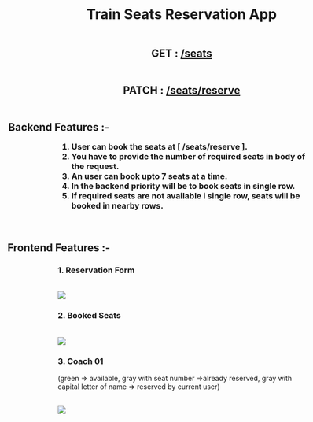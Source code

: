 <h1 style="text-align:center;margin:50px;">Train Seats Reservation App</h1> 
<h2 style="text-align:center;margin:50px;">
      GET : <a href="https://naughty-erin-tie.cyclic.app//seats"> /seats</a>
</h2>
<h2 style="text-align:center;margin:50px;">
      PATCH : <a href="https://naughty-erin-tie.cyclic.app//seats/reserve"> /seats/reserve</a>
</h2>
<h2 style="text-align:center;margin-left:-500px;" >Backend Features :- </h2>
<h3 style="width:fit-content;margin:auto">
      <ol >
        <li>User can book the seats at  [ /seats/reserve ].</li>
        <li>You have to provide the number of required seats in body of the request.</li>
        <li>An user can book upto 7 seats at a time. </li>
        <li>In the backend priority will be to book seats in single row.</li>
        <li>If required seats are not available i single row, seats will be booked in nearby rows.</li>
      </ol>
</h3>
   <br/>
   <h2 style="text-align:center;margin-left:-500px;" >Frontend Features :- </h2>
   <h3>1. Reservation Form</h3><br/>
   <img src="https://www.linkpicture.com/q/reservation_form.png"><br/>
   <h3>2. Booked Seats</h3><br/>
   <img src="https://www.linkpicture.com/q/booked_seats.png"><br/>
   <h3>3. Coach 01</h3>
   <p>(green => available,  gray with seat number =>already reserved,  gray with capital letter of name => reserved by current user)</p> <br/>
   <img src="https://www.linkpicture.com/q/coach.png">

